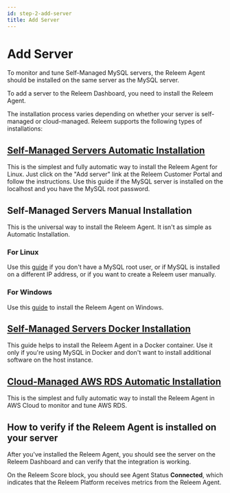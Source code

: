 ```yaml
---
id: step-2-add-server
title: Add Server
---
```


# Add Server


To monitor and tune Self-Managed MySQL servers, the Releem Agent should be installed on the same server as the MySQL server.

To add a server to the Releem Dashboard, you need to install the Releem Agent.

The installation process varies depending on whether your server is self-managed or cloud-managed. Releem supports the following types of installations:

## [Self-Managed Servers Automatic Installation](/releem-agent/self-managed-servers-automatic-installation)

This is the simplest and fully automatic way to install the Releem Agent for Linux. Just click on the "Add server" link at the Releem Customer Portal and follow the instructions. Use this guide if the MySQL server is installed on the localhost and you have the MySQL root password.

## Self-Managed Servers Manual Installation

This is the universal way to install the Releem Agent. It isn't as simple as Automatic Installation. 

### For Linux
Use this [guide](/releem-agent/self-managed-servers-manual-installation-linux) if you don't have a MySQL root user, or if MySQL is installed on a different IP address, or if you want to create a Releem user manually.

### For Windows
Use this [guide](/releem-agent/self-managed-servers-manual-installation-windows) to install the Releem Agent on Windows.

## [Self-Managed Servers Docker Installation](/releem-agent/self-managed-servers-docker-installation)

This guide helps to install the Releem Agent in a Docker container. Use it only if you're using MySQL in Docker and don't want to install additional software on the host instance.

## [Cloud-Managed AWS RDS Automatic Installation](/releem-agent/cloud-managed-aws-rds-automatic-installation)

This is the simplest and fully automatic way to install the Releem Agent in AWS Cloud to monitor and tune AWS RDS.

## How to verify if the Releem Agent is installed on your server

After you've installed the Releem Agent, you should see the server on the Releem Dashboard and can verify that the integration is working.

On the Releem Score block, you should see Agent Status **Connected**, which indicates that the Releem Platform receives metrics from the Releem Agent.


